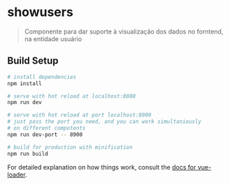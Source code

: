 # showusers

> Componente para dar suporte à visualização dos dados no forntend, na entidade usuário

## Build Setup

``` bash
# install dependencies
npm install

# serve with hot reload at localhost:8080
npm run dev

# serve with hot reload at port localhost:8900
# just pass the port you need, and you can work simultaniously
# on different compotents
npm run dev-port -- 8900

# build for production with minification
npm run build
```

For detailed explanation on how things work, consult the [docs for vue-loader](http://vuejs.github.io/vue-loader).
